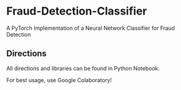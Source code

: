 # Fraud-Detection-Classifier
A PyTorch Implementation of a Neural Network Classifier for Fraud Detection

## Directions
All directions and libraries can be found in Python Notebook.

For best usage, use Google Colaboratory!
